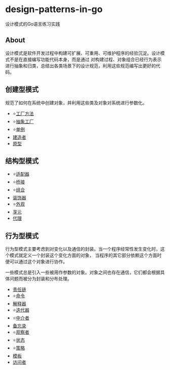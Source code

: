 # design-patterns-in-go

设计模式的Go语言练习实践

## About

设计模式是软件开发过程中构建可扩展、可重用、可维护程序的经验沉淀。设计模式不是在直接编写功能代码本身，而是通过
对构建过程、对象组合已经行为表示进行抽象和归类，总结出各类场景下的设计规范，利用这些规范编写出更好的代码。

## 创建型模式

规范了如何在系统中创建对象，并利用这些类及对象对系统进行参数化。

- :star:[工厂方法](./1-simplefactory/readme.md)
- :star:[抽象工厂](./2-abstractfactory/readme.md)
- :star:[单例](./5-singleton/readme.md)
- [建造者](./3-builder/readme.md)
- [原型](./4-prototype/readmd.md)

## 结构型模式

- :star:[适配器](./6-adapter/readme.md)
- :star:[桥接](./7-bridge/readme.md)
- :star:[组合](./8-composite/readme.md)
- [装饰器](./9-decorator/readme.md)
- :star:[外观](./10-facade/readme.md)
- [享元](./11-flyweight/readme.md)
- [代理](./12-proxy/readme.md)

## 行为型模式

行为型模式主要考虑到对变化以及通信的封装。当一个程序经常性发生变化时，这个模式就定义一个封装这个变化方面的对象，
当程序的其它部分依赖这个方面时便可以通过这个对象进行协作。

一些模式总是引入一些被用作参数的对象。对象之间也存在通信，它们都会根据具体问题而被分为封装和分布处理。

- [责任链](./13-chain/readme.md)
- :star:[命令](./14-command/readme.md)
- [解释器](./15-interpreter/readme.md)
- :star:[迭代器](./16-iterator/readme.md)
- :star:[中介者](./17-mediator/readme.md)
- [备忘录](./18-memento/readme.md)
- :star:[观察者](./19-observer/readme.md)
- :star:[状态](./20-state/readme.md)
- :star:[策略](./21-strategy/readme.md)
- [模板](./22-template/readme.md)
- [访问者](./23-visitor/readme.md)
